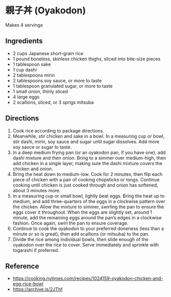 # 親子丼 (Oyakodon)

Makes 4 servings

## Ingredients

- 2 cups Japanese short-grain rice
- 1 pound boneless, skinless chicken thighs, sliced into bite-size pieces
- 1 tablespoon sake
- 1 cup dashi
- 2 tablespoons mirin
- 2 tablespoons soy sauce, or more to taste
- 1 tablespoon granulated sugar, or more to taste
- 1 small onion, thinly sliced
- 4 large eggs
- 2 scallions, sliced, or 3 sprigs mitsuba

## Directions

1. Cook rice according to package directions.
2. Meanwhile, stir chicken and sake in a bowl. In a measuring cup or bowl, stir dashi, mirin, soy sauce and sugar until sugar dissolves. Add more soy sauce or sugar to taste.
3. In a deep medium frying pan (or an oyakodon pan, if you have one), add dashi mixture and then onion. Bring to a simmer over medium-high, then add chicken in a single layer, making sure the dashi mixture covers the chicken and onion.
4. Bring the heat down to medium-low. Cook for 2 minutes, then flip each piece of chicken with a pair of cooking chopsticks or tongs. Continue cooking until chicken is just cooked through and onion has softened, about 3 minutes more.
5. In a measuring cup or small bowl, lightly beat eggs. Bring the heat up to medium, and add three-quarters of the eggs in a clockwise pattern over the chicken. Allow the mixture to simmer, swirling the pan to ensure the eggs cover it throughout. When the eggs are slightly set, around 1 minute, add the remaining eggs around the pan’s edges in a clockwise fashion. Once again, swirl the pan to ensure coverage.
6. Continue to cook the oyakodon to your preferred doneness (less than a minute or so is great), then add scallions (or mitsuba) to the pan.
7. Divide the rice among individual bowls, then slide enough of the oyakodon over the rice to cover. Serve immediately and sprinkle with togarashi if preferred.

## Reference

- <https://cooking.nytimes.com/recipes/1024159-oyakodon-chicken-and-egg-rice-bowl>
- <https://archive.is/2JThf>
